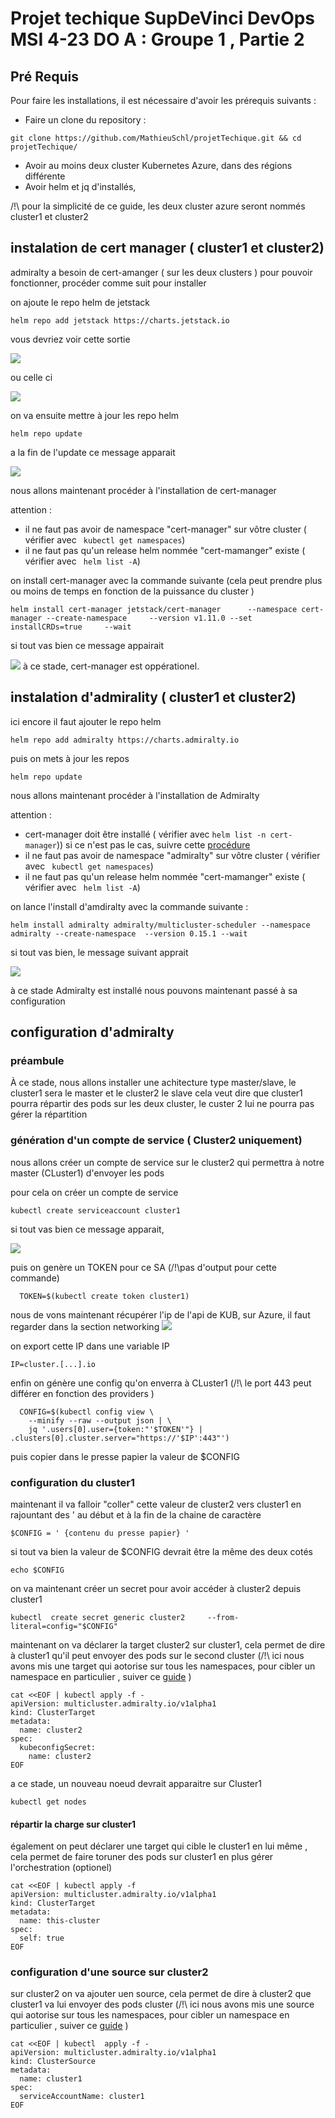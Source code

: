 # Projet techique SupDeVinci DevOps MSI 4-23 DO A : Groupe 1 , Partie 2 

## Pré Requis 

Pour faire les installations, il est nécessaire d'avoir les prérequis suivants :

- Faire un clone du repository :
```
git clone https://github.com/MathieuSchl/projetTechique.git && cd projetTechique/
```
- Avoir au moins deux  cluster Kubernetes Azure, dans des régions différente   
- Avoir helm et jq d'installés, 

/!\ pour la simplicité de ce guide, les deux cluster azure seront nommés cluster1 et cluster2


## instalation de cert manager  ( cluster1 et cluster2)
admiralty a besoin de cert-amanger ( sur les deux clusters ) pour pouvoir fonctionner, procéder comme suit pour installer 

on ajoute le repo helm de jetstack 
```
helm repo add jetstack https://charts.jetstack.io
```
vous devriez voir cette sortie 

![](img/Admiralty/Cert-manager/helm_add_repo.jpg)

ou celle ci 

![](img/Admiralty/Cert-manager/repo_exisiting.png)

on va ensuite mettre à jour les repo helm 
```
helm repo update
```

a la fin de l'update ce message apparait 

![](img/Admiralty/update_helm_repo.jpg)

nous allons maintenant procéder à l'installation  de cert-manager 

attention : 
- il ne faut pas avoir de namespace "cert-manager" sur vôtre cluster  ( vérifier avec ``` kubectl get namespaces```)
- il ne faut pas qu'un release helm nommée "cert-mamanger" existe  ( vérifier avec ``` helm list -A```)

on install cert-manager avec la commande suivante  (cela peut prendre plus ou moins de temps en fonction de la puissance du cluster )
```
helm install cert-manager jetstack/cert-manager      --namespace cert-manager --create-namespace     --version v1.11.0 --set installCRDs=true     --wait 
``` 
si tout vas bien ce message appairait

![](img/Admiralty/Cert-manager/notes.png)
à ce stade, cert-manager est oppérationel.


## instalation d'admirality ( cluster1 et cluster2)

ici encore il faut ajouter le repo helm 
```
helm repo add admiralty https://charts.admiralty.io
```
puis on mets à jour les repos

```
helm repo update
```


nous allons maintenant procéder à l'installation  de Admiralty 

attention : 
- cert-manager doit être installé (  vérifier avec ``` helm list -n cert-manager ```)) si ce n'est pas le cas, suivre cette [procédure](#instalation-de-cert-manager--cluster1-et-cluster2)  
- il ne faut pas avoir de namespace "admiralty" sur vôtre cluster  ( vérifier avec ``` kubectl get namespaces```)
- il ne faut pas qu'un release helm nommée "cert-mamanger" existe  ( vérifier avec ``` helm list -A```)

on lance  l'install d'amdiralty avec la commande suivante :
```
helm install admiralty admiralty/multicluster-scheduler --namespace admiralty --create-namespace  --version 0.15.1 --wait 
```
si tout vas bien, le message suivant apprait 

![](img/Admiralty/notes.png)

à ce stade Admiralty est installé  nous pouvons maintenant passé à sa configuration 


## configuration d'admiralty 
### préambule 
À ce stade, nous  allons installer une achitecture type master/slave, le cluster1 sera le master  et le cluster2 le slave
cela veut dire que cluster1 pourra répartir des pods sur les deux cluster, le custer 2 lui ne pourra pas gérer la répartition

### génération d'un compte  de service  ( Cluster2 uniquement)

nous allons créer un compte de service sur le cluster2 qui permettra à notre master (CLuster1) d'envoyer les pods 

pour cela on créer un compte de service  
```
kubectl create serviceaccount cluster1
```
si tout vas bien ce message apparait, 

![](img/Admiralty/SA_Cluster2.png)

puis on genère un TOKEN pour ce SA  (/!\\pas d'output pour cette commande)
```
  TOKEN=$(kubectl create token cluster1)
```
nous de vons maintenant récupérer l'ip de l'api de KUB, sur Azure, il faut regarder dans la section networking 
![](img/Admiralty/ip.png)

on export cette IP dans une variable IP 
```
IP=cluster.[...].io
```
enfin on génère une config qu'on enverra à CLuster1  (/!\\ le port 443 peut différer en fonction des providers )
```
  CONFIG=$(kubectl config view \
    --minify --raw --output json | \
    jq '.users[0].user={token:"'$TOKEN'"} | .clusters[0].cluster.server="https://'$IP':443"')

```

puis copier dans le presse papier la  valeur de $CONFIG
### configuration du cluster1 
maintenant il va falloir "coller" cette valeur de cluster2 vers cluster1  en rajountant des ' au début et à la fin de la chaine de caractère 

```
$CONFIG = ' {contenu du presse papier} '
```

si tout va bien la valeur de $CONFIG devrait être la même des deux cotés 
```
echo $CONFIG
```

on va maintenant créer un secret pour avoir accéder à cluster2 depuis cluster1 
```
kubectl  create secret generic cluster2     --from-literal=config="$CONFIG"
```

maintenant on va déclarer la target  cluster2 sur cluster1, cela permet de  dire à cluster1  qu'il peut envoyer des pods sur le second cluster (/!\\ ici nous avons mis une target qui aotorise sur tous les namespaces, pour cibler un namespace en particulier , suiver ce [guide](https://admiralty.io/docs/operator_guide/scheduling) )
```
cat <<EOF | kubectl apply -f -
apiVersion: multicluster.admiralty.io/v1alpha1
kind: ClusterTarget
metadata:
  name: cluster2
spec:
  kubeconfigSecret:
    name: cluster2
EOF
```

a ce stade,   un nouveau noeud devrait apparaitre sur  Cluster1 

```
kubectl get nodes 
```


####  répartir la charge sur  cluster1

également on peut déclarer une target  qui  cible le cluster1 en lui même , cela permet de faire toruner des pods sur cluster1 en plus gérer l'orchestration (optionel)
```
cat <<EOF | kubectl apply -f 
apiVersion: multicluster.admiralty.io/v1alpha1
kind: ClusterTarget
metadata:
  name: this-cluster
spec:
  self: true 
EOF
```


### configuration d'une source  sur cluster2 
sur cluster2 on va ajouter uen source, cela permet de dire à cluster2 que cluster1 va lui envoyer des pods 
cluster (/!\\ ici nous avons mis une source qui aotorise sur tous les namespaces, pour cibler un namespace en particulier , suiver ce [guide](https://admiralty.io/docs/operator_guide/scheduling) )
```
cat <<EOF | kubectl  apply -f -
apiVersion: multicluster.admiralty.io/v1alpha1
kind: ClusterSource
metadata:
  name: cluster1
spec:
  serviceAccountName: cluster1
EOF
```